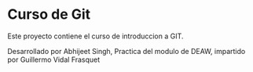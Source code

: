 # Curso de Git

Este proyecto contiene el curso de introduccion a GIT.

Desarrollado por Abhijeet Singh, Practica del modulo de DEAW, impartido por Guillermo Vidal Frasquet
